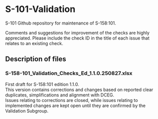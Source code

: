 # S-101-Validation
S-101 Github repository for maintenance of S-158:101.

Comments and suggestions for improvement of the checks are highly appreciated. Please include the check ID in the title of each issue that relates to an existing check.

## Description of files<br>
### S-158-101_Validation_Checks_Ed_1.1.0.250827.xlsx<br>
First draft for S-158:101 edition 1.1.0.<br>
This version contains corrections and changes based on reported clear duplicates, simplifications and alignment with DCEG.<br>
Issues relating to corrections are closed, while issues relating to implemented changes are kept open until they are confirmed by the Validation Subgroup.
